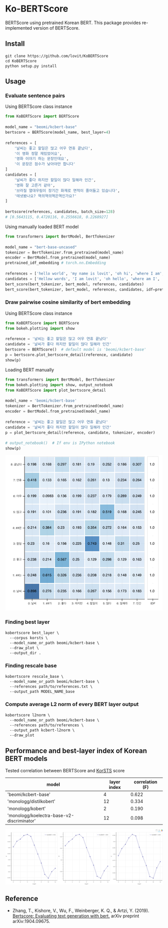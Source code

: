 # Ko-BERTScore

BERTScore using pretrained Korean BERT. This package provides re-implemented version of BERTScore.

## Install

```
git clone https://github.com/lovit/KoBERTScore
cd KoBERTScore
python setup.py install
```

## Usage

### Evaluate sentence pairs

Using BERTScore class instance

```python
from KoBERTScore import BERTScore

model_name = "beomi/kcbert-base"
bertscore = BERTScore(model_name, best_layer=4)

references = [
    '날씨는 좋고 할일은 많고 어우 연휴 끝났다',
    '이 영화 정말 재밌었어요',
    '영화 이야기 하는 문장인데요',
    '이 문장은 점수가 낮아야만 합니다'
]
candidates = [
    '날씨가 좋다 하지만 할일이 많다 일해라 인간',
    '영화 잘 고른거 같아',
    '브라질 열대우림이 장기간 화재로 면적이 줄어들고 있습니다',
    '테넷봤나요? 역의역의역은역인가요?'
]

bertscore(references, candidates, batch_size=128)
# [0.5643115, 0.4720116, 0.2556618, 0.2268927]
```

Using manually loaded BERT model

```python
from transformers import BertModel, BertTokenizer

model_name = "bert-base-uncased"
tokenizer = BertTokenizer.from_pretrained(model_name)
encoder = BertModel.from_pretrained(model_name)
pretrained_idf_embedding # torch.nn.Embedding

references = ['hello world', 'my name is lovit', 'oh hi', 'where I am', 'where we are going']
candidates = ['Hellow words', 'I am lovit', 'oh hello', 'where am I', 'where we go']
bert_score(bert_tokenizer, bert_model, references, candidates)
bert_score(bert_tokenizer, bert_model, references, candidates, idf=pretrained_idf_embedding)
```

### Draw pairwise cosine similarity of bert embedding

Using BERTScore class instance

```python
from KoBERTScore import BERTScore
from bokeh.plotting import show

reference = '날씨는 좋고 할일은 많고 어우 연휴 끝났다'
candidate = '날씨가 좋다 하지만 할일이 많다 일해라 인간'
bertscore = BERTScore()  # default model is 'beomi/kcbert-base'
p = bertscore.plot_bertscore_detail(reference, candidate)
show(p)
```

Loading BERT manually

```python
from transformers import BertModel, BertTokenizer
from bokeh.plotting import show, output_notebook
from KoBERTScore import plot_bertscore_detail

model_name = 'beomi/kcbert-base'
tokenizer = BertTokenizer.from_pretrained(model_name)
encoder = BertModel.from_pretrained(model_name)

reference = '날씨는 좋고 할일은 많고 어우 연휴 끝났다'
candidate = '날씨가 좋다 하지만 할일이 많다 일해라 인간'
p = plot_bertscore_detail(reference, candidate, tokenizer, encoder)

# output_notebook()  # If env is IPython notebook
show(p)
```

![](resources/bertscore_pairwise_cosine.png)

### Finding best layer
```
kobertscore best_layer \
  --corpus korsts \
  --model_name_or_path beomi/kcbert-base \
  --draw_plot \
  --output_dir .
```

### Finding rescale base
```
kobertscore rescale_base \
  --model_name_or_path beomi/kcbert-base \
  --references path/to/references.txt \
  --output_path MODEL_NAME_base
```

### Compute average L2 norm of every BERT layer output
```
kobertscore l2norm \
  --model_name_or_path beomi/kcbert-base \
  --references path/to/references \
  --output_path kcbert-l2norm \
  --draw_plot
```

## Performance and best-layer index of Korean BERT models

Tested correlation between BERTScore and [KorSTS](https://github.com/ko-nlp/Korpora#korsts) score

| model | layer index | correlation (F)|
| --- | --- | --- |
| 'beomi/kcbert-base' | 4 | 0.622 |
| 'monologg/distilkobert' | 12 | 0.334 |
| 'monologg/kobert' | 2 | 0.190 |
| 'monologg/koelectra-base-v2-discriminator' | 12 | 0.098 |

![](resources/kcbert_korsts.png)

## Reference
- Zhang, T., Kishore, V., Wu, F., Weinberger, K. Q., & Artzi, Y. (2019). [Bertscore: Evaluating text generation with bert.](https://arxiv.org/abs/1904.09675) arXiv preprint arXiv:1904.09675.
